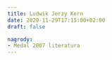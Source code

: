 ```yaml
---
title: Ludwik Jerzy Kern
date: 2020-11-29T17:15:00+02:00
draft: false

nagrody:
- Medal 2007 literatura
---
```

